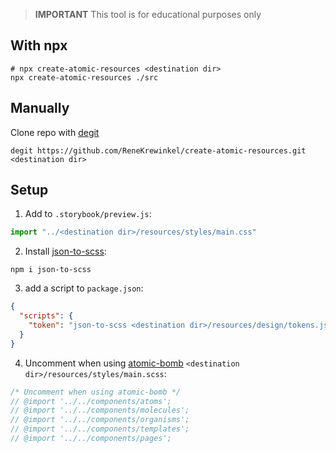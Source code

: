 > **IMPORTANT** This tool is for educational purposes only

## With npx
```shell 
# npx create-atomic-resources <destination dir>
npx create-atomic-resources ./src
```

## Manually
Clone repo with [degit](https://www.npmjs.com/package/degit) 
```shell
degit https://github.com/ReneKrewinkel/create-atomic-resources.git <destination dir>
```

## Setup
1. Add to `.storybook/preview.js`:

```javascript
import "../<destination dir>/resources/styles/main.css"
```

2. Install [json-to-scss](https://www.npmjs.com/package/json-to-scss):
```shell 
npm i json-to-scss
```

3. add a script to `package.json`: 
```json
{
  "scripts": {
    "token": "json-to-scss <destination dir>/resources/design/tokens.json <destination dir>/resources/styles/tokens/_tokens.scss"
  }
}
```

4. Uncomment when using [atomic-bomb](https://github.com/ReneKrewinkel/atomic-bomb) `<destination dir>/resources/styles/main.scss`: 
```scss
/* Uncomment when using atomic-bomb */
// @import '../../components/atoms';
// @import '../../components/molecules';
// @import '../../components/organisms';
// @import '../../components/templates';
// @import '../../components/pages';
```

